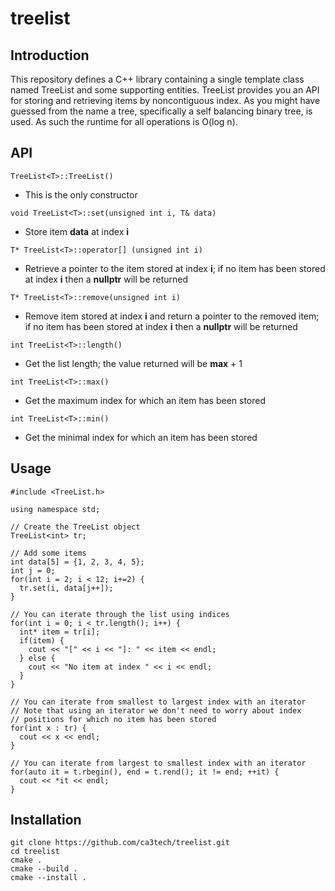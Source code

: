 # treelist

## Introduction

This repository defines a C++ library containing a single template class
named TreeList and some supporting entities. TreeList provides you an API
for storing and retrieving items by noncontiguous index. As you might have
guessed from the name a tree, specifically a self balancing binary tree,
is used. As such the runtime for all operations is O(log n).

## API

```{c++}
TreeList<T>::TreeList()
```
+ This is the only constructor

```{c++}
void TreeList<T>::set(unsigned int i, T& data)
```
+ Store item **data** at index **i**

```{c++}
T* TreeList<T>::operator[] (unsigned int i)
```
+ Retrieve a pointer to the item stored at index **i**;
  if no item has been stored at index **i** then a **nullptr** will be returned

```{c++}
T* TreeList<T>::remove(unsigned int i)
```
+ Remove item stored at index **i** and return a pointer to the
  removed item; if no item has been stored at index **i** then
  a **nullptr** will be returned

```{c++}
int TreeList<T>::length()
```
+ Get the list length; the value returned will be **max** + 1

```{c++}
int TreeList<T>::max()
```
+ Get the maximum index for which an item has been stored

```{c++}
int TreeList<T>::min()
```
+ Get the minimal index for which an item has been stored

## Usage

```{c++}
#include <TreeList.h>

using namespace std;

// Create the TreeList object
TreeList<int> tr;

// Add some items
int data[5] = {1, 2, 3, 4, 5};
int j = 0;
for(int i = 2; i < 12; i+=2) {
  tr.set(i, data[j++]);
}

// You can iterate through the list using indices
for(int i = 0; i < tr.length(); i++) {
  int* item = tr[i];
  if(item) {
    cout << "[" << i << "]: " << item << endl;
  } else {
    cout << "No item at index " << i << endl;
  }
}

// You can iterate from smallest to largest index with an iterator
// Note that using an iterator we don't need to worry about index
// positions for which no item has been stored
for(int x : tr) {
  cout << x << endl;
}

// You can iterate from largest to smallest index with an iterator
for(auto it = t.rbegin(), end = t.rend(); it != end; ++it) {
  cout << *it << endl;
}
```

## Installation

```{bash}
git clone https://github.com/ca3tech/treelist.git
cd treelist
cmake .
cmake --build .
cmake --install .
```
